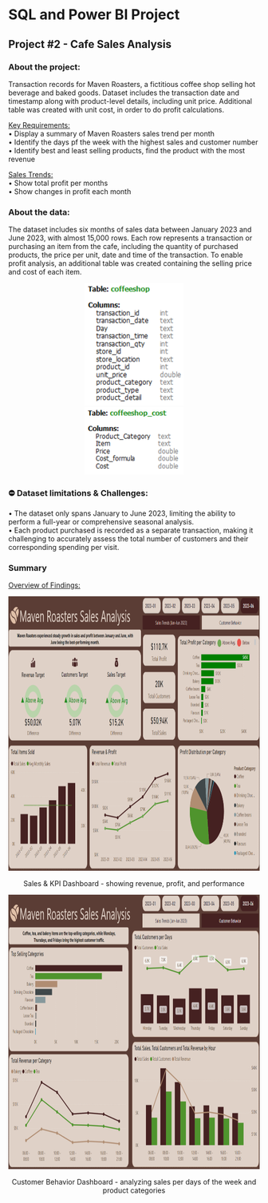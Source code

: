# **SQL and Power BI Project**

## **Project #2 - Cafe Sales Analysis**

### **About the project:<br/>** 
Transaction records for Maven Roasters, a fictitious coffee shop selling hot beverage and baked goods. Dataset includes the transaction date and timestamp along with product-level details, including unit price. Additional table was created with unit cost, in order to do profit calculations.

<ins>Key Requirements:</ins><br/>
•  Display a summary of Maven Roasters sales trend per month<br/>
•  Identify the days pf the week with the highest sales and customer number<br/>
•  Identify best and least selling products, find the product with the most revenue<br/>

<ins>Sales Trends:</ins><br/>
• Show total profit per months<br/>
• Show changes in profit each month<br/>

### **About the data:**

The dataset includes six months of sales data between January 2023 and June 2023, with almost 15,000 rows. Each row represents a transaction or purchasing an item from the cafe, including the quantity of purchased products, the price per unit, date and time of the transaction. To enable profit analysis, an additional table was created containing the selling price and cost of each item.

<p align="center">
  <img src="images_cafe/maven_cafe_fields1.PNG" alt="Data Types1" width="200"/><br/>
  <img src="images_cafe/maven_cafe_fields2.PNG" alt="Data Types2" width="200"/>
</p>

### ⛔ Dataset limitations & Challenges:

• The dataset only spans January to June 2023, limiting the ability to perform a full-year or comprehensive seasonal analysis.<br/>
• Each product purchased is recorded as a separate transaction, making it challenging to accurately assess the total number of customers and their corresponding spending per visit.<br/>

### **Summary**

<ins>Overview of Findings:</ins>

<p align="center">
  <img width="1249" height="550" src="https://github.com/bogitoth5/PortfolioProjects/blob/main/Maven%20Roasters/images_cafe/cafe2.png">
</p>
<p align="center">
Sales & KPI Dashboard - showing revenue, profit, and performance
</p>

<p align="center">
  <img width="1249" height="550" src="https://github.com/bogitoth5/PortfolioProjects/blob/main/Maven%20Roasters/images_cafe/cafe1.png">
</p>
<p align="center">
Customer Behavior Dashboard - analyzing sales per days of the week and product categories
</p>
